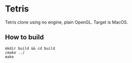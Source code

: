 # Tetris
Tetris clone using no engine, plain OpenGL. Target is MacOS.
## How to build
```
mkdir build && cd build
cmake ../
make
```